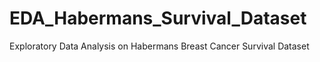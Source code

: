 # EDA_Habermans_Survival_Dataset
Exploratory Data Analysis on Habermans Breast Cancer Survival Dataset
